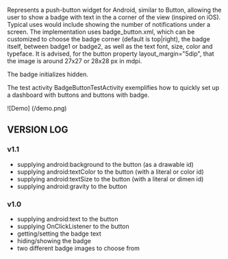 Represents a push-button widget for Android, similar to Button, allowing the user to show a badge with text in the a corner of the view (inspired on iOS).
Typical uses would include showing the number of notifications under a screen.
The implementation uses badge_button.xml, which can be customized to choose the badge corner (default is top|right),
the badge itself, between badge1 or badge2, as well as the text font, size, color and typeface.
It is advised, for the button property layout_margin="5dip", that the image is around 27x27 or 28x28 px in mdpi.

The badge initializes hidden.

The test activity BadgeButtonTestActivity exemplifies how to quickly set up a dashboard with buttons and buttons with badge.


![Demo] (/demo.png)


## VERSION LOG
### v1.1
* supplying android:background to the button (as a drawable id)
* supplying android:textColor to the button (with a literal or color id)
* supplying android:textSize to the button (with a literal or dimen id)
* supplying android:gravity to the button

### v1.0
* supplying android:text to the button
* supplying OnClickListener to the button
* getting/setting the badge text
* hiding/showing the badge
* two different badge images to choose from